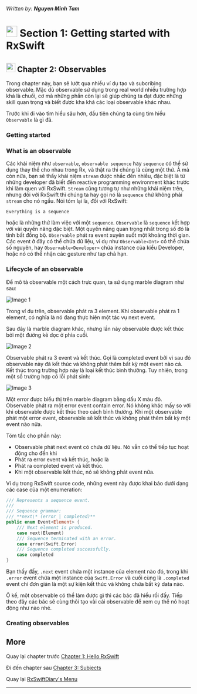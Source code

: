 *Written by: __Nguyen Minh Tam__*

# <img src="https://github.com/nmint8m/rxswiftdiary/blob/master/Image/img-rx.png" height ="30"> Section 1: Getting started with RxSwift

## <img src="https://github.com/nmint8m/rxswiftdiary/blob/master/Image/img-rx.png" height ="25"> Chapter 2: Observables

Trong chapter này, bạn sẽ lướt qua nhiều ví dụ tạo và subcribing observable. Mặc dù observable sử dụng trong real world nhiều trường hợp khá là chuối, cơ mà những phần còn lại sẽ giúp chúng ta đạt được những skill quan trọng và biết được kha khá các loại observable khác nhau.

Trước khi đi vào tìm hiểu sâu hơn, đầu tiên chúng ta cùng tìm hiểu `Observable` là gì đã.

### Getting started

### What is an observable

Các khái niệm như `observable`, `observable sequence` hay `sequence` có thể sử dụng thay thế cho nhau trong Rx, và thật ra thì chúng là cùng một thứ. À mà còn nữa, bạn sẽ thấy khái niệm `stream` được nhắc đến nhiều, đặc biệt là từ những developer đã biết đến reactive programming environment khác trước khi làm quen với RxSwift. `Stream` cũng tương tự như những khái niệm trên, nhưng đối với RxSwift thì chúng ta hay gọi nó là `sequence` chứ không phải `stream` cho nó ngầu. Nói tóm lại là, đối với RxSwift:

```
Everything is a sequence
```

hoặc là những thứ làm việc với một `sequence`. `Observable` là `sequence` kết hợp với vài quyền năng đặc biệt. Một quyền năng quan trọng nhất trong số đó là tính bất đồng bộ. `Observable` phát ra event xuyên suốt một khoảng thời gian. Các event ở đây có thể chứa dữ liệu, ví dụ như `Observable<Int>` có thể chứa số nguyên, hay `Observable<Developer>` chứa instance của kiểu Developer, hoặc nó có thể nhận các gesture như tap chả hạn.

### Lifecycle of an observable

Để mô tả observable một cách trực quan, ta sử dụng marble diagram như sau:

![Image 1][Image 1]

Trong ví dụ trên, observable phát ra 3 element. Khi observable phát ra 1 element, có nghĩa là nó đang thực hiện một tác vụ next event.

Sau đây là marble diagram khác, nhưng lần này observable được kết thúc bởi một đường kẻ dọc ở phía cuối.

![Image 2][Image 2]

Observable phát ra 3 event và kết thúc. Gọi là completed event bởi vì sau đó observable này đã kết thúc và không phát thêm bất kỳ một event nào cả. Kết thúc trong trường hợp này là loại kết thúc bình thường. Tuy nhiên, trong một số trường hợp có lỗi phát sinh:

![Image 3][Image 3]

Một error được biểu thị trên marble diagram bằng dấu X màu đỏ. Observable phát ra một error event contain error. Nó không khác mấy so với khi observable được kết thúc theo cách bình thường. Khi một observable phát một error event, observable sẽ kết thúc và không phát thêm bất kỳ một event nào nữa.

Tóm tắc cho phần này:

- Observable phát next event có chứa dữ liệu. Nó vẫn có thể tiếp tục hoạt động cho đến khi
 - Phát ra error event và kết thúc, hoặc là
 - Phát ra completed event và kết thúc.
- Khi một observable kết thúc, nó sẽ không phát event nữa.

Ví dụ trong RxSwift source code, những event này được khai báo dưới dạng các case của một enumeration:

```swift
/// Represents a sequence event.
///
/// Sequence grammar:
/// **next\* (error | completed)**
public enum Event<Element> {
    /// Next element is produced.
    case next(Element)
    /// Sequence terminated with an error.
    case error(Swift.Error)
    /// Sequence completed successfully.
    case completed
}
```

Bạn thấy đấy, `.next` event chứa một instance của element nào đó, trong khi `.error` event chứa một instance của `Swift.Error` và cuối cùng là `.completed` event chỉ đơn giản là một sự kiện kết thúc và không chứa bất kỳ data nào.

Ô kề, một observable có thể làm được gì thì các bác đã hiểu rồi đấy. Tiếp theo đây các bác sẽ cùng thôi tạo vài cái observable để xem cụ thể nó hoạt động như nào nhé.

### Creating observables

## More

Quay lại chapter trước [Chapter 1: Hello RxSwift][Chapter 1]

Đi đến chapter sau [Chapter 3: Subjects][Chapter 3]

Quay lại [RxSwiftDiary's Menu][Diary]

---
[Chapter 1]: https://github.com/nmint8m/rxswiftdiary/blob/master/Diary/Section1-Chapter1.md "Hello RxSwift"
[Chapter 3]: https://github.com/nmint8m/rxswiftdiary/blob/master/Diary/Section1-Chapter3.md "Subjects"
[Diary]: https://github.com/nmint8m/rxswiftdiary "RxSwift Diary"

[Image 1]: https://github.com/nmint8m/rxswiftdiary/blob/master/Image/Section1/c2-img1.png "Image 1"
[Image 2]: https://github.com/nmint8m/rxswiftdiary/blob/master/Image/Section1/c2-img2.png "Image 2"
[Image 3]: https://github.com/nmint8m/rxswiftdiary/blob/master/Image/Section1/c2-img3.png "Image 3"
[Image 4]: https://github.com/nmint8m/rxswiftdiary/blob/master/Image/Section1/c2-img4.png "Image 4"
[Image 5]: https://github.com/nmint8m/rxswiftdiary/blob/master/Image/Section1/c2-img5.png "Image 5"
[Image 6]: https://github.com/nmint8m/rxswiftdiary/blob/master/Image/Section1/c2-img6.png "Image 6"
[Image 7]: https://github.com/nmint8m/rxswiftdiary/blob/master/Image/Section1/c2-img7.png "Image 7"


